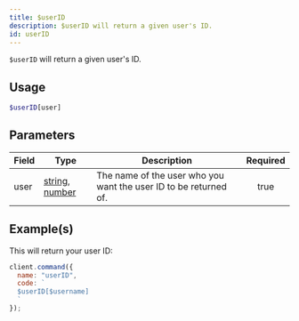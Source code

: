 ```yaml
---
title: $userID
description: $userID will return a given user's ID.
id: userID
---
```


`$userID` will return a given user's ID.

## Usage

```php
$userID[user]
```

## Parameters

| Field | Type                                                                                                                                                                                                 | Description                                                      | Required |
| ----- | ---------------------------------------------------------------------------------------------------------------------------------------------------------------------------------------------------- | ---------------------------------------------------------------- | :------: |
| user  | [string](https://developer.mozilla.org/en-US/docs/Web/JavaScript/Reference/Global_Objects/String), [number](https://developer.mozilla.org/en-US/docs/Web/JavaScript/Reference/Global_Objects/Number) | The name of the user who you want the user ID to be returned of. |   true   |

## Example(s)

This will return your user ID:

```javascript
client.command({
  name: "userID",
  code: `
  $userID[$username]
  `
});
```
